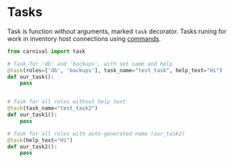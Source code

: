 # Tasks
Task is function without arguments, marked `task` decorator.
Tasks runing for work in inventory host 
connections using [commands](3%20-%20commands.md).


```python
from carnival import task

# Task for 'db' and 'backups', with set name and help
@task(roles=['db', 'backups'], task_name="test_task", help_text="Hi")
def our_task():
    pass


# Task for all roles without help text
@task(task_name="test_task2")
def our_task1():
    pass

# Task for all roles with auto-generated name (our_task2)
@task(help_text="Hi")
def our_task2():
    pass
```
